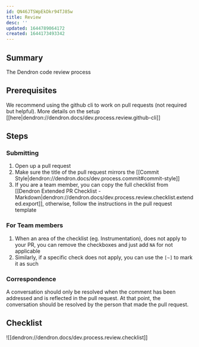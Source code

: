 ```yaml
---
id: QN46JTSWpEkDkr94TJ85w
title: Review
desc: ''
updated: 1644789064172
created: 1644173493342
---
```


## Summary

The Dendron code review process

## Prerequisites

We recommend using the github cli to work on pull requests (not required but helpful). More details on the setup [[here|dendron://dendron.docs/dev.process.review.github-cli]]

## Steps

### Submitting
1. Open up a pull request 
1. Make sure the title of the pull request mirrors the [[Commit Style|dendron://dendron.docs/dev.process.commit#commit-style]]
1. If you are a team member, you can copy the full checklist from [[Dendron Extended PR Checklist - Markdown|dendron://dendron.docs/dev.process.review.checklist.extended.export]], otherwise, follow the instructions in the pull request template

### For Team members
1. When an area of the checklist (eg. Instrumentation), does not apply to your PR, you can remove the checkboxes and just add `NA` for not applicable
1. Similarly, if a specific check does not apply, you can use the `[~]` to mark it as such

### Correspondence

A conversation should only be resolved when the comment has been addressed and is reflected in the pull request. 
At that point, the conversation should be resolved by the person that made the pull request. 

## Checklist
![[dendron://dendron.docs/dev.process.review.checklist]]